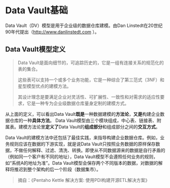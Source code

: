 # Data Vault基础

        

Data Vault（DV）模型是用于企业级的数据仓库建模。由Dan Linstedt在20世纪90年代提出（http://www.danlinstedt.com ）。

## Data Vault模型定义  

> Data Vault是面向细节的，可追踪历史的，它是一组有连接关系的规范化的表的集合。
>
> 这些表可以支持一个或多个业务功能，它是一种综合了第三范式（3NF）和星型模型优点的建模方法。
>
> 其设计理念是要满足企业对灵活性、可扩展性、一致性和对需求的适应性要求，它是一种专为企业级数据仓库量身定制的建模方式。



从上面的定义，可以看出Data Vault**既是**一种数据建模的**方法论**，**又是**构建企业数据仓库的一种**具体方法**。
Data Vault模型由三个模块组成，中心表、链接表、附属表。建模方法论里**定义了**Data Vault的**组成部分**和组成部分之间的**交互方式**。

Data Vault的建模方法中还包括了最佳实践，来指导构建企业数据仓库。例如，业务规则应该在数据的下游实现，就是说Data Vault只按照业务数据的原样保存数据，不做任何解释、过滤、清洗、转换。即使从不同数据源来的数据是自行矛盾的（例如同一个客户有不同的地址），Data Vault模型不会遵照任何业务的规则，如“系统A的地址为准”。Data Vault模型会保存两个不同版本的数据，对数据的解释将推迟到整个架构的后一个阶段（数据集市）。



> 摘自：《Pentaho Kettle 解决方案: 使用PDI构建开源ETL解决方案》 